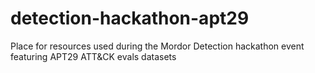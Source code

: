 # detection-hackathon-apt29
Place for resources used during the Mordor Detection hackathon event featuring APT29 ATT&amp;CK evals datasets
